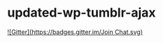# updated-wp-tumblr-ajax
[![Gitter](https://badges.gitter.im/Join Chat.svg)](https://gitter.im/teamAris/updated-wp-tumblr-ajax?utm_source=badge&utm_medium=badge&utm_campaign=pr-badge&utm_content=badge)
